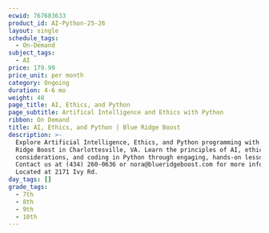 ```yaml
---
ecwid: 767683633
product_id: AI-Python-25-26
layout: single
schedule_tags:
  - On-Demand
subject_tags:
  - AI
price: 179.99
price_unit: per month
category: Ongoing
duration: 4-6 mo
weight: 48
page_title: AI, Ethics, and Python
page_subtitle: Artifical Intelligence and Ethics with Python
ribbon: On Demand
title: AI, Ethics, and Python | Blue Ridge Boost
description: >-
  Explore Artificial Intelligence, Ethics, and Python programming with Blue
  Ridge Boost in Charlottesville, VA. Learn the principles of AI, ethical
  considerations, and coding in Python through engaging, hands-on lessons.
  Contact us at (434) 260-0636 or nora@blueridgeboost.com for more information.
  Located at 2171 Ivy Rd.
day_tags: []
grade_tags:
  - 7th
  - 8th
  - 9th
  - 10th
---
```


